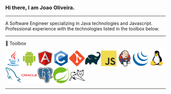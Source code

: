 ### Hi there, I am Joao Oliveira. 
---

A Software Engineer specializing in Java technologies and Javascript. Professional experience with the technologies listed in the toolbox below.

---
🧰 Toolbox

<img src="https://github.com/devicons/devicon/blob/master/icons/java/java-original.svg" alt="Java Logo" width="50" height="50" /><img src="https://github.com/devicons/devicon/blob/master/icons/android/android-original.svg" alt="Java Logo" width="50" height="50" /><img src="https://github.com/devicons/devicon/blob/master/icons/angularjs/angularjs-original.svg" alt="Java Logo" width="50" height="50" /><img src="https://github.com/devicons/devicon/blob/master/icons/c/c-original.svg" alt="Java Logo" width="50" height="50" /><img src="https://github.com/devicons/devicon/blob/master/icons/git/git-original.svg" alt="Java Logo" width="50" height="50" /><img src="https://github.com/devicons/devicon/blob/master/icons/gradle/gradle-plain.svg" alt="Java Logo" width="50" height="50" /><img src="https://github.com/devicons/devicon/blob/master/icons/javascript/javascript-original.svg" alt="Java Logo" width="50" height="50" /><img src="https://github.com/devicons/devicon/blob/master/icons/jenkins/jenkins-original.svg" alt="Java Logo" width="50" height="50" /><img src="https://github.com/devicons/devicon/blob/master/icons/jquery/jquery-original.svg" alt="Java Logo" width="50" height="50" /><img src="https://github.com/devicons/devicon/blob/master/icons/linux/linux-original.svg" alt="Java Logo" width="50" height="50" /><img src="https://github.com/devicons/devicon/blob/master/icons/mysql/mysql-original.svg" alt="Java Logo" width="50" height="50" /><img src="https://github.com/devicons/devicon/blob/master/icons/oracle/oracle-original.svg" alt="Java Logo" width="50" height="50" /><img src="https://github.com/devicons/devicon/blob/master/icons/postgresql/postgresql-original.svg" alt="Java Logo" width="50" height="50" /><img src="https://github.com/devicons/devicon/blob/master/icons/spring/spring-original.svg" alt="Java Logo" width="50" height="50" /><img src="https://github.com/devicons/devicon/blob/master/icons/tomcat/tomcat-line.svg" alt="Java Logo" width="50" height="50" />

---

